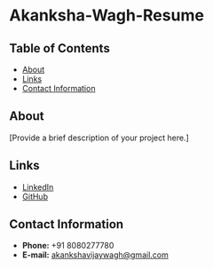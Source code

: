 # Akanksha-Wagh-Resume

## Table of Contents

- [About](#about)
- [Links](#links)
- [Contact Information](#contact-information)

## About

[Provide a brief description of your project here.]

## Links

- [LinkedIn](https://www.linkedin.com/in/akanksha-w-4409ba194//)
- [GitHub](https://github.com/akankshawagh15)

## Contact Information

- **Phone:** +91 8080277780
- **E-mail:** akankshavijaywagh@gmail.com

